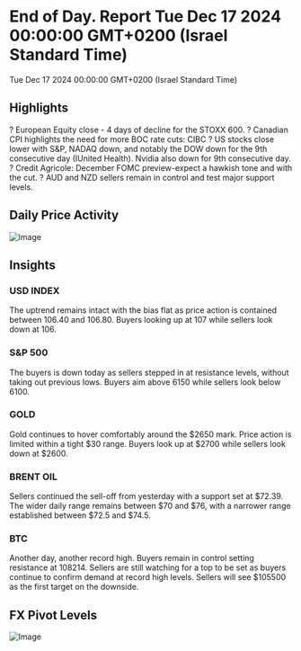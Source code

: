 
# End of Day. Report Tue Dec 17 2024 00:00:00 GMT+0200 (Israel Standard Time)

Tue Dec 17 2024 00:00:00 GMT+0200 (Israel Standard Time)

## Highlights
? European Equity close - 4 days of decline for the STOXX 600.
? Canadian CPI highlights the need for more BOC rate cuts: CIBC
? US stocks close lower with S&P, NADAQ down, and notably the DOW down for the 9th consecutive day (IUnited Health). Nvidia also down for 9th consecutive day.
? Credit Agricole: December FOMC preview-expect a hawkish tone and with the cut. 
?  AUD and NZD sellers remain in control and test major support levels.


## Daily Price Activity
![Image](https://markleighedu.github.io/img/tuesday/price.jpg)

## Insights
### USD INDEX 
The uptrend remains intact with the bias flat as price action is contained between
106.40 and 106.80. Buyers looking up at 107 while sellers look down at 106.

### S&P 500
The buyers is down today as sellers stepped in at resistance levels, without taking out previous lows. Buyers aim above 6150 while sellers look below 6100.


### GOLD
Gold continues to hover comfortably around the $2650 mark. Price action is limited within a tight $30 range. Buyers look up at $2700 while sellers look down at $2600.


### BRENT OIL
Sellers continued the sell-off from yesterday with a support set at $72.39. The wider daily range remains between $70 and $76, with a narrower range established between $72.5 and $74.5.

### BTC
Another day, another record high. Buyers remain in control setting resistance at 108214. Sellers are still watching for a top to be set as buyers continue to confirm
demand at record high levels. Sellers will see $105500 as the first target on the downside.



## FX Pivot Levels
![Image](https://markleighedu.github.io/img/tuesday/pivot.jpg)
  